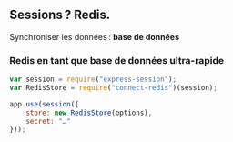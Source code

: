 ## Sessions ? Redis.

Synchroniser les données : **base de données**

### Redis en tant que base de données ultra-rapide

```js
var session = require("express-session");
var RedisStore = require("connect-redis")(session);

app.use(session({
    store: new RedisStore(options),
    secret: "…"
}));
```
